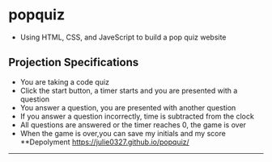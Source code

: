 # popquiz
* Using HTML, CSS, and JaveScript to build a pop quiz website
## Projection Specifications
* You are taking a code quiz
*  Click the start button, a timer starts and you are presented with a question
* You answer a question, you are presented with another question
* If you answer a question incorrectly, time is subtracted from the clock
* All questions are answered or the timer reaches 0, the game is over
* When the game is over,you can save my initials and my score
**Depolyment
https://julie0327.github.io/popquiz/
---------

